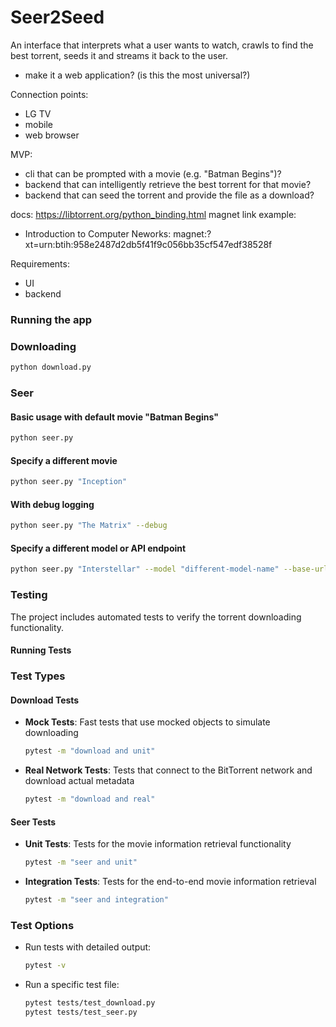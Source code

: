 # Seer2Seed
An interface that interprets what a user wants to watch, crawls to find the best torrent, seeds it and streams it back to the user.
- make it a web application? (is this the most universal?)

Connection points:
- LG TV
- mobile
- web browser


MVP:
- cli that can be prompted with a movie (e.g. "Batman Begins")?
- backend that can intelligently retrieve the best torrent for that movie?
- backend that can seed the torrent and provide the file as a download?


docs: https://libtorrent.org/python_binding.html
magnet link example:
- Introduction to Computer Neworks: magnet:?xt=urn:btih:958e2487d2db5f41f9c056bb35cf547edf38528f

Requirements:
- UI 
- backend


### Running the app

### Downloading
```bash
python download.py
```

### Seer
#### Basic usage with default movie "Batman Begins"
```bash
python seer.py
```

#### Specify a different movie
```bash
python seer.py "Inception"
```

#### With debug logging
```bash
python seer.py "The Matrix" --debug
```

#### Specify a different model or API endpoint
```bash
python seer.py "Interstellar" --model "different-model-name" --base-url "http://your-api-endpoint" --api-key "your-api-key"
```

### Testing
The project includes automated tests to verify the torrent downloading functionality.

#### Running Tests

### Test Types

#### Download Tests

- **Mock Tests**: Fast tests that use mocked objects to simulate downloading
  ```bash
  pytest -m "download and unit"
  ```

- **Real Network Tests**: Tests that connect to the BitTorrent network and download actual metadata
  ```bash
  pytest -m "download and real"
  ```

#### Seer Tests

- **Unit Tests**: Tests for the movie information retrieval functionality
  ```bash
  pytest -m "seer and unit"
  ```

- **Integration Tests**: Tests for the end-to-end movie information retrieval
  ```bash
  pytest -m "seer and integration"
  ```

### Test Options

- Run tests with detailed output:
  ```bash
  pytest -v
  ```

- Run a specific test file:
  ```bash
  pytest tests/test_download.py
  pytest tests/test_seer.py
  ```
